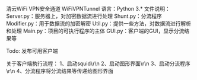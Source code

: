 清云WiFi VPN安全通道
WiFiVPNTunnel
语言：Python 3.*
文件说明：
    Server.py：服务器上，对加密数据流进行处理
    Shunt.py：分流程序
    Modifier.py：用于数据流的加密解密
    Util.py：提供一些方法，对数据流进行解析和处理
    Main.py：项目的可执行程序的主体
    GUI.py：客户端的GUI，显示分流结果等

Todo:
    发布可用客户端

关于客户端执行流程：
1、启动squid\r\n
2、启动图形界面\r\n
3、启动分流程序\r\n
4、分流程序将分流结果等传递给图形界面